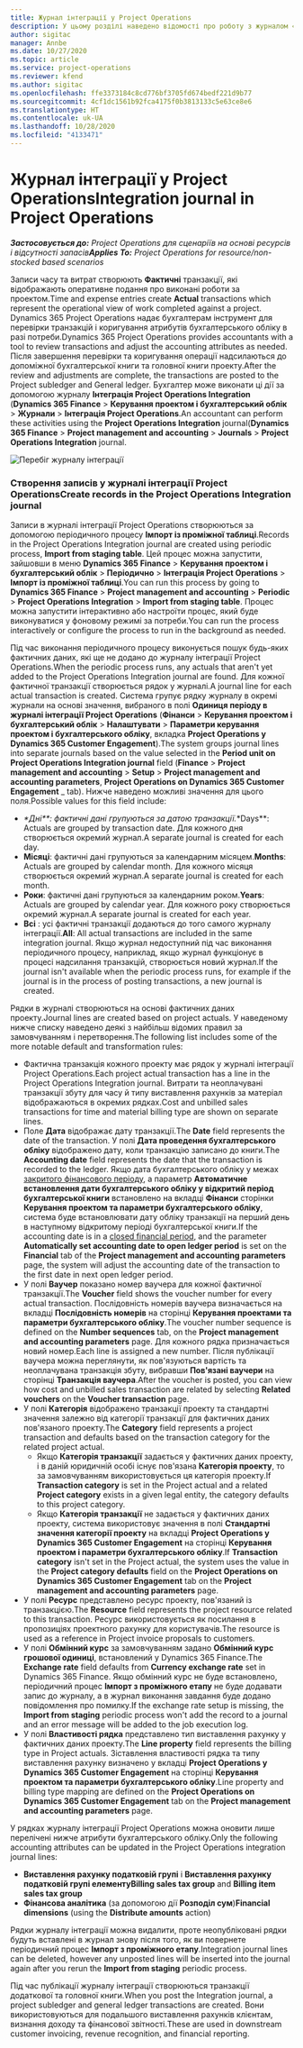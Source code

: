 ```yaml
---
title: Журнал інтеграції у Project Operations
description: У цьому розділі наведено відомості про роботу з журналом «Інтеграція» в Project Operations.
author: sigitac
manager: Annbe
ms.date: 10/27/2020
ms.topic: article
ms.service: project-operations
ms.reviewer: kfend
ms.author: sigitac
ms.openlocfilehash: ffe3373184c8cd776bf3705fd674bedf221d9b77
ms.sourcegitcommit: 4cf1dc1561b92fca4175f0b3813133c5e63ce8e6
ms.translationtype: HT
ms.contentlocale: uk-UA
ms.lasthandoff: 10/28/2020
ms.locfileid: "4133471"
---
```

# <a name="integration-journal-in-project-operations"></a><span data-ttu-id="2b3f7-103">Журнал інтеграції у Project Operations</span><span class="sxs-lookup"><span data-stu-id="2b3f7-103">Integration journal in Project Operations</span></span>

<span data-ttu-id="2b3f7-104">_**Застосовується до:** Project Operations для сценаріїв на основі ресурсів і відсутності запасів_</span><span class="sxs-lookup"><span data-stu-id="2b3f7-104">_**Applies To:** Project Operations for resource/non-stocked based scenarios_</span></span>

<span data-ttu-id="2b3f7-105">Записи часу та витрат створюють **Фактичні** транзакції, які відображають оперативне подання про виконані роботи за проектом.</span><span class="sxs-lookup"><span data-stu-id="2b3f7-105">Time and expense entries create **Actual** transactions which represent the operational view of work completed against a project.</span></span> <span data-ttu-id="2b3f7-106">Dynamics 365 Project Operations надає бухгалтерам інструмент для перевірки транзакцій і коригування атрибутів бухгалтерського обліку в разі потреби.</span><span class="sxs-lookup"><span data-stu-id="2b3f7-106">Dynamics 365 Project Operations provides accountants with a tool to review transactions and adjust the accounting attributes as needed.</span></span> <span data-ttu-id="2b3f7-107">Після завершення перевірки та коригування операції надсилаються до допоміжної бухгалтерської книги та головної книги проекту.</span><span class="sxs-lookup"><span data-stu-id="2b3f7-107">After the review and adjustments are complete, the transactions are posted to the Project subledger and General ledger.</span></span> <span data-ttu-id="2b3f7-108">Бухгалтер може виконати ці дії за допомогою журналу **Інтеграція Project Operations Integration** (**Dynamics 365 Finance** > **Керування проектом і бухгалтерський облік** > **Журнали** > **Інтеграція Project Operations**.</span><span class="sxs-lookup"><span data-stu-id="2b3f7-108">An accountant can perform these activities using the **Project Operations Integration** journal(**Dynamics 365 Finance** > **Project management and accounting** > **Journals** > **Project Operations Integration** journal.</span></span>

![Перебіг журналу інтеграції](./media/IntegrationJournal.png)

### <a name="create-records-in-the-project-operations-integration-journal"></a><span data-ttu-id="2b3f7-110">Створення записів у журналі інтеграції Project Operations</span><span class="sxs-lookup"><span data-stu-id="2b3f7-110">Create records in the Project Operations Integration journal</span></span>

<span data-ttu-id="2b3f7-111">Записи в журналі інтеграції Project Operations створюються за допомогою періодичного процесу **Імпорт із проміжної таблиці**.</span><span class="sxs-lookup"><span data-stu-id="2b3f7-111">Records in the Project Operations Integration journal are created using periodic process, **Import from staging table**.</span></span> <span data-ttu-id="2b3f7-112">Цей процес можна запустити, зайшовши в меню **Dynamics 365 Finance** > **Керування проектом і бухгалтерський облік** > **Періодично** > **Інтеграція Project Operations** > **Імпорт із проміжної таблиці**.</span><span class="sxs-lookup"><span data-stu-id="2b3f7-112">You can run this process by going to **Dynamics 365 Finance** > **Project management and accounting** > **Periodic** > **Project Operations Integration** > **Import from staging table**.</span></span> <span data-ttu-id="2b3f7-113">Процес можна запустити інтерактивно або настроїти процес, який буде виконуватися у фоновому режимі за потреби.</span><span class="sxs-lookup"><span data-stu-id="2b3f7-113">You can run the process interactively or configure the process to run in the background as needed.</span></span>

<span data-ttu-id="2b3f7-114">Під час виконання періодичного процесу виконується пошук будь-яких фактичних даних, які ще не додано до журналу інтеграції Project Operations.</span><span class="sxs-lookup"><span data-stu-id="2b3f7-114">When the periodic process runs, any actuals that aren't yet added to the Project Operations Integration journal are found.</span></span> <span data-ttu-id="2b3f7-115">Для кожної фактичної транзакції створюється рядок у журналі.</span><span class="sxs-lookup"><span data-stu-id="2b3f7-115">A journal line for each actual transaction is created.</span></span>
<span data-ttu-id="2b3f7-116">Система групує рядку журналу в окремі журнали на основі значення, вибраного в полі **Одиниця періоду в журналі інтеграції Project Operations** (**Фінанси** > **Керування проектом і бухгалтерський облік** > **Налаштувати** > **Параметри керування проектом і бухгалтерського обліку**, вкладка **Project Operations у Dynamics 365 Customer Engagement**).</span><span class="sxs-lookup"><span data-stu-id="2b3f7-116">The system groups journal lines into separate journals based on the value selected in the **Period unit on Project Operations Integration journal** field (**Finance** > **Project management and accounting** > **Setup** > **Project management and accounting parameters**, **Project Operations on Dynamics 365 Customer Engagement** _ tab).</span></span> <span data-ttu-id="2b3f7-117">Нижче наведено можливі значення для цього поля.</span><span class="sxs-lookup"><span data-stu-id="2b3f7-117">Possible values for this field include:</span></span>

  - <span data-ttu-id="2b3f7-118">_\*Дні\*\*: фактичні дані групуються за датою транзакції.</span><span class="sxs-lookup"><span data-stu-id="2b3f7-118">_\*Days\*\*: Actuals are grouped by transaction date.</span></span> <span data-ttu-id="2b3f7-119">Для кожного дня створюється окремий журнал.</span><span class="sxs-lookup"><span data-stu-id="2b3f7-119">A separate journal is created for each day.</span></span>
  - <span data-ttu-id="2b3f7-120">**Місяці**: фактичні дані групуються за календарним місяцем.</span><span class="sxs-lookup"><span data-stu-id="2b3f7-120">**Months**: Actuals are grouped by calendar month.</span></span> <span data-ttu-id="2b3f7-121">Для кожного місяця створюється окремий журнал.</span><span class="sxs-lookup"><span data-stu-id="2b3f7-121">A separate journal is created for each month.</span></span>
  - <span data-ttu-id="2b3f7-122">**Роки**: фактичні дані групуються за календарним роком.</span><span class="sxs-lookup"><span data-stu-id="2b3f7-122">**Years**: Actuals are grouped by calendar year.</span></span> <span data-ttu-id="2b3f7-123">Для кожного року створюється окремий журнал.</span><span class="sxs-lookup"><span data-stu-id="2b3f7-123">A separate journal is created for each year.</span></span>
  - <span data-ttu-id="2b3f7-124">**Всі** : усі фактичні транзакції додаються до того самого журналу інтеграції.</span><span class="sxs-lookup"><span data-stu-id="2b3f7-124">**All**: All actual transactions are included in the same integration journal.</span></span> <span data-ttu-id="2b3f7-125">Якщо журнал недоступний під час виконання періодичного процесу, наприклад, якщо журнал функціонує в процесі надсилання транзакцій, створюється новий журнал.</span><span class="sxs-lookup"><span data-stu-id="2b3f7-125">If the journal isn't available when the periodic process runs, for example if the journal is in the process of posting transactions, a new journal is created.</span></span>

<span data-ttu-id="2b3f7-126">Рядки в журналі створюються на основі фактичних даних проекту.</span><span class="sxs-lookup"><span data-stu-id="2b3f7-126">Journal lines are created based on project actuals.</span></span> <span data-ttu-id="2b3f7-127">У наведеному нижче списку наведено деякі з найбільш відомих правил за замовчуванням і перетворення.</span><span class="sxs-lookup"><span data-stu-id="2b3f7-127">The following list includes some of the more notable default and transformation rules:</span></span>

  - <span data-ttu-id="2b3f7-128">Фактична транзакція кожного проекту має рядок у журналі інтеграції Project Operations.</span><span class="sxs-lookup"><span data-stu-id="2b3f7-128">Each project actual transaction has a line in the Project Operations Integration journal.</span></span> <span data-ttu-id="2b3f7-129">Витрати та неоплачувані транзакції збуту для часу й типу виставлення рахунків за матеріал відображаються в окремих рядках.</span><span class="sxs-lookup"><span data-stu-id="2b3f7-129">Cost and unbilled sales transactions for time and material billing type are shown on separate lines.</span></span>
  - <span data-ttu-id="2b3f7-130">Поле **Дата** відображає дату транзакції.</span><span class="sxs-lookup"><span data-stu-id="2b3f7-130">The **Date** field represents the date of the transaction.</span></span> <span data-ttu-id="2b3f7-131">У полі **Дата проведення бухгалтерського обліку** відображено дату, коли транзакцію записано до книги.</span><span class="sxs-lookup"><span data-stu-id="2b3f7-131">The **Accounting date** field represents the date that the transaction is recorded to the ledger.</span></span> <span data-ttu-id="2b3f7-132">Якщо дата бухгалтерського обліку у межах [закритого фінансового періоду](https://docs.microsoft.com/dynamics365/finance/general-ledger/close-general-ledger-at-period-end), а параметр **Автоматичне встановлення дати бухгалтерського обліку у відкритий період бухгалтерської книги** встановлено на вкладці **Фінанси** сторінки **Керування проектом та параметри бухгалтерського обліку**, система буде встановлювати дату обліку транзакції на перший день в наступному відкритому періоді бухгалтерської книги.</span><span class="sxs-lookup"><span data-stu-id="2b3f7-132">If the accounting date is in a [closed financial period](https://docs.microsoft.com/dynamics365/finance/general-ledger/close-general-ledger-at-period-end), and the parameter **Automatically set accounting date to open ledger period** is set on the **Financial** tab of the **Project management and accounting parameters** page, the system will adjust the accounting date of the transaction to the first date in next open ledger period.</span></span>
  - <span data-ttu-id="2b3f7-133">У полі **Ваучер** показано номер ваучера для кожної фактичної транзакції.</span><span class="sxs-lookup"><span data-stu-id="2b3f7-133">The **Voucher** field shows the voucher number for every actual transaction.</span></span> <span data-ttu-id="2b3f7-134">Послідовність номерів ваучера визначається на вкладці **Послідовність номерів** на сторінці **Керування проектами та параметри бухгалтерського обліку**.</span><span class="sxs-lookup"><span data-stu-id="2b3f7-134">The voucher number sequence is defined on the **Number sequences** tab, on the **Project management and accounting parameters** page.</span></span> <span data-ttu-id="2b3f7-135">Для кожного рядка призначається новий номер.</span><span class="sxs-lookup"><span data-stu-id="2b3f7-135">Each line is assigned a new number.</span></span> <span data-ttu-id="2b3f7-136">Після публікації ваучера можна переглянути, як пов'язуються вартість та неоплачувана транзакція збуту, вибравши **Пов'язані ваучери** на сторінці **Транзакція ваучера**.</span><span class="sxs-lookup"><span data-stu-id="2b3f7-136">After the voucher is posted, you can view how cost and unbilled sales transaction are related by selecting **Related vouchers** on the **Voucher transaction** page.</span></span>
  - <span data-ttu-id="2b3f7-137">У полі **Категорія** відображено транзакції проекту та стандартні значення залежно від категорії транзакції для фактичних даних пов'язаного проекту.</span><span class="sxs-lookup"><span data-stu-id="2b3f7-137">The **Category** field represents a project transaction and defaults based on the transaction category for the related project actual.</span></span>
    - <span data-ttu-id="2b3f7-138">Якщо **Категорія транзакції** задається у фактичних даних проекту, і в даній юридичній особі існує пов'язана **Категорія проекту**, то за замовчуванням використовується ця категорія проекту.</span><span class="sxs-lookup"><span data-stu-id="2b3f7-138">If **Transaction category** is set in the Project actual and a related **Project category** exists in a given legal entity, the category defaults to this project category.</span></span>
    - <span data-ttu-id="2b3f7-139">Якщо **Категорія транзакції** не задається у фактичних даних проекту, система використовує значення в полі **Стандартні значення категорії проекту** на вкладці **Project Operations у Dynamics 365 Customer Engagement** на сторінці **Керування проектом і параметри бухгалтерського обліку**.</span><span class="sxs-lookup"><span data-stu-id="2b3f7-139">If **Transaction category** isn't set in the Project actual, the system uses the value in the **Project category defaults** field on the **Project Operations on Dynamics 365 Customer Engagement** tab on the **Project management and accounting parameters** page.</span></span>
  - <span data-ttu-id="2b3f7-140">У полі **Ресурс** представлено ресурс проекту, пов'язаний із транзакцією.</span><span class="sxs-lookup"><span data-stu-id="2b3f7-140">The **Resource** field represents the project resource related to this transaction.</span></span> <span data-ttu-id="2b3f7-141">Ресурс використовується як посилання в пропозиціях проектного рахунку для користувачів.</span><span class="sxs-lookup"><span data-stu-id="2b3f7-141">The resource is used as a reference in Project invoice proposals to customers.</span></span>
  - <span data-ttu-id="2b3f7-142">У полі **Обмінний курс** за замовчуванням задано **Обмінний курс грошової одиниці**, встановлений у Dynamics 365 Finance.</span><span class="sxs-lookup"><span data-stu-id="2b3f7-142">The **Exchange rate** field defaults from **Currency exchange rate** set in Dynamics 365 Finance.</span></span> <span data-ttu-id="2b3f7-143">Якщо обмінний курс не буде встановлено, періодичний процес **Імпорт з проміжного етапу** не буде додавати запис до журналу, а в журнал виконання завдання буде додано повідомлення про помилку.</span><span class="sxs-lookup"><span data-stu-id="2b3f7-143">If the exchange rate setup is missing, the **Import from staging** periodic process won't add the record to a journal and an error message will be added to the job execution log.</span></span>
  - <span data-ttu-id="2b3f7-144">У полі **Властивості рядка** представлено тип виставлення рахунку у фактичних даних проекту.</span><span class="sxs-lookup"><span data-stu-id="2b3f7-144">The **Line property** field represents the billing type in Project actuals.</span></span> <span data-ttu-id="2b3f7-145">Зіставлення властивості рядка та типу виставлення рахунку визначено у вкладці **Project Operations у Dynamics 365 Customer Engagement** на сторінці **Керування проектом та параметри бухгалтерського обліку**.</span><span class="sxs-lookup"><span data-stu-id="2b3f7-145">Line property and billing type mapping are defined on the **Project Operations on Dynamics 365 Customer Engagement** tab on the **Project management and accounting parameters** page.</span></span>

<span data-ttu-id="2b3f7-146">У рядках журналу інтеграції Project Operations можна оновити лише перелічені нижче атрибути бухгалтерського обліку.</span><span class="sxs-lookup"><span data-stu-id="2b3f7-146">Only the following accounting attributes can be updated in the Project Operations integration journal lines:</span></span>

- <span data-ttu-id="2b3f7-147">**Виставлення рахунку податковій групі** і **Виставлення рахунку податковій групі елементу**</span><span class="sxs-lookup"><span data-stu-id="2b3f7-147">**Billing sales tax group** and **Billing item sales tax group**</span></span>
- <span data-ttu-id="2b3f7-148">**Фінансова аналітика** (за допомогою дії **Розподіл сум**)</span><span class="sxs-lookup"><span data-stu-id="2b3f7-148">**Financial dimensions** (using the **Distribute amounts** action)</span></span>

<span data-ttu-id="2b3f7-149">Рядки журналу інтеграції можна видалити, проте неопубліковані рядки будуть вставлені в журнал знову після того, як ви повернете періодичний процес **Імпорт з проміжного етапу**.</span><span class="sxs-lookup"><span data-stu-id="2b3f7-149">Integration journal lines can be deleted, however any unposted lines will be inserted into the journal again after you rerun the **Import from staging** periodic process.</span></span>

<span data-ttu-id="2b3f7-150">Під час публікації журналу інтеграції створюються транзакції додаткової та головної книги.</span><span class="sxs-lookup"><span data-stu-id="2b3f7-150">When you post the Integration journal, a project subledger and general ledger transactions are created.</span></span> <span data-ttu-id="2b3f7-151">Вони використовуються для подальшого виставлення рахунків клієнтам, визнання доходу та фінансової звітності.</span><span class="sxs-lookup"><span data-stu-id="2b3f7-151">These are used in downstream customer invoicing, revenue recognition, and financial reporting.</span></span>
